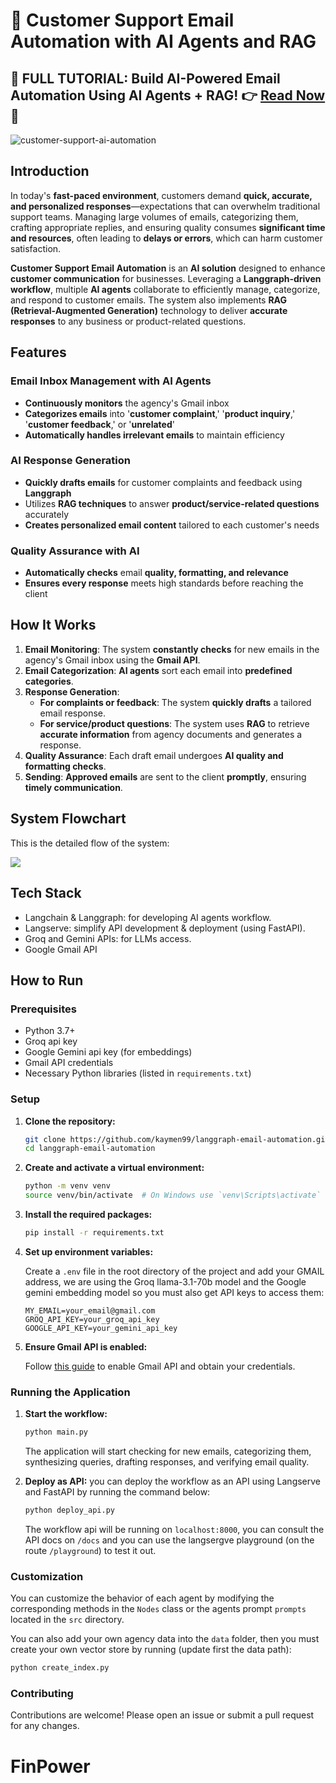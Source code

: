 <!--
Title: Customer Support Email Automation System | Langchain/Langgraph Integration
Description: Automate customer support emails with our system built using Langchain/Langgraph. Features include email categorization, query synthesis, draft email creation, and email verification.
Keywords: Customer support automation, email automation, Langchain, Langgraph, AI email agents, Gmail API, Python email automation, email categorization, email verification, AI agents, AI tools
Author: kaymen99
-->

# 🚀 **Customer Support Email Automation with AI Agents and RAG**

## 📩 **FULL TUTORIAL: Build AI-Powered Email Automation Using AI Agents + RAG!** 👉 [Read Now](https://dev.to/kaymen99/boost-customer-support-ai-agents-langgraph-and-rag-for-email-automation-21hj) 🎯   

![customer-support-ai-automation](https://github.com/user-attachments/assets/eb061276-0579-4e28-9360-482c8da33a9d)

## **Introduction**  

In today's **fast-paced environment**, customers demand **quick, accurate, and personalized responses**—expectations that can overwhelm traditional support teams. Managing large volumes of emails, categorizing them, crafting appropriate replies, and ensuring quality consumes **significant time and resources**, often leading to **delays or errors**, which can harm customer satisfaction.  

**Customer Support Email Automation** is an **AI solution** designed to enhance **customer communication** for businesses. Leveraging a **Langgraph-driven workflow**, multiple **AI agents** collaborate to efficiently manage, categorize, and respond to customer emails. The system also implements **RAG (Retrieval-Augmented Generation)** technology to deliver **accurate responses** to any business or product-related questions.  

## **Features**  

### **Email Inbox Management with AI Agents**  

- **Continuously monitors** the agency's Gmail inbox  
- **Categorizes emails** into '**customer complaint**,' '**product inquiry**,' '**customer feedback**,' or '**unrelated**'  
- **Automatically handles irrelevant emails** to maintain efficiency  

### **AI Response Generation**  

- **Quickly drafts emails** for customer complaints and feedback using **Langgraph**  
- Utilizes **RAG techniques** to answer **product/service-related questions** accurately  
- **Creates personalized email content** tailored to each customer's needs  

### **Quality Assurance with AI**  

- **Automatically checks** email **quality, formatting, and relevance**  
- **Ensures every response** meets high standards before reaching the client  

## **How It Works**  

1. **Email Monitoring**: The system **constantly checks** for new emails in the agency's Gmail inbox using the **Gmail API**.  
2. **Email Categorization**: **AI agents** sort each email into **predefined categories**.  
3. **Response Generation**:   
   - **For complaints or feedback**: The system **quickly drafts** a tailored email response.  
   - **For service/product questions**: The system uses **RAG** to retrieve **accurate information** from agency documents and generates a response.  
4. **Quality Assurance**: Each draft email undergoes **AI quality and formatting checks**.  
5. **Sending**: **Approved emails** are sent to the client **promptly**, ensuring **timely communication**.  

## System Flowchart

This is the detailed flow of the system:

[![](https://mermaid.ink/img/pako:eNqllEuP2jAQx7-KZa6AgAB5HFrxFlJBXbarIsIeTDwBi2CntrPAEr57TRIoW_Wwojk585_fvJLxCQeCAvZwGIl9sCFSox_9JUfm6fgTwZkWEo0mnfE3NOYrcXgtNFSpfEHd01jlZjTYxfr49Zyr3YuaTgWawt4ohEUqRQt_wCn6LkUASr3eOw5FYpQXTrjagwR6Q3p-j2hYC8neITcWXC_jXriEyDjQFHXv7b1EabEDiXpiF0eEcY1ME0MAuiLBNkV9_6dk2uidNXD9IaQpjyaBRgP-K2HymKKB_3zkegPqUsJTApKBQqEJN-uMCnKQzWLuj0CjTtYCCqXY3XnMM49_pu1n0tA3iUU4A0L_0odZWZ04luINUjTyn4HTD7PIPaamO4Vm8MYUE9z0mIujQjzonMkmlUtKHyMwHzJkUeSVQjcsKy3FFryS4zjFubJnVG-8RnwoByIS0ivVarV7vFvgq9Uf3LKsz-K9a_bV6hG8f80ePoQP_i_78DY69xF8VOBu-BA-v2Z_DF8UOKX08zguY7NW5j-i5sI4XcItsdmNHSyxZ46UyO0SL_nZ-JFEC7M5Afa0TKCMpUjWG-yFJFLmLYmp2ds-I2tJdjdrTDj2TviAvUbLrjYtt2G1XLdVr7XtZhkfjbnqNJyW4zZt17LdpuO0z2X8LoQJUau6rbbt2la7btmWW6s3s3iLTMxLAHq5zCb5dRcIHrI1Pv8GXQeX4g?type=png)](https://mermaid.live/edit#pako:eNqllEuP2jAQx7-KZa6AgAB5HFrxFlJBXbarIsIeTDwBi2CntrPAEr57TRIoW_Wwojk585_fvJLxCQeCAvZwGIl9sCFSox_9JUfm6fgTwZkWEo0mnfE3NOYrcXgtNFSpfEHd01jlZjTYxfr49Zyr3YuaTgWawt4ohEUqRQt_wCn6LkUASr3eOw5FYpQXTrjagwR6Q3p-j2hYC8neITcWXC_jXriEyDjQFHXv7b1EabEDiXpiF0eEcY1ME0MAuiLBNkV9_6dk2uidNXD9IaQpjyaBRgP-K2HymKKB_3zkegPqUsJTApKBQqEJN-uMCnKQzWLuj0CjTtYCCqXY3XnMM49_pu1n0tA3iUU4A0L_0odZWZ04luINUjTyn4HTD7PIPaamO4Vm8MYUE9z0mIujQjzonMkmlUtKHyMwHzJkUeSVQjcsKy3FFryS4zjFubJnVG-8RnwoByIS0ivVarV7vFvgq9Uf3LKsz-K9a_bV6hG8f80ePoQP_i_78DY69xF8VOBu-BA-v2Z_DF8UOKX08zguY7NW5j-i5sI4XcItsdmNHSyxZ46UyO0SL_nZ-JFEC7M5Afa0TKCMpUjWG-yFJFLmLYmp2ds-I2tJdjdrTDj2TviAvUbLrjYtt2G1XLdVr7XtZhkfjbnqNJyW4zZt17LdpuO0z2X8LoQJUau6rbbt2la7btmWW6s3s3iLTMxLAHq5zCb5dRcIHrI1Pv8GXQeX4g)

## Tech Stack

* Langchain & Langgraph: for developing AI agents workflow.
* Langserve: simplify API development & deployment (using FastAPI).
* Groq and Gemini APIs: for LLMs access.
* Google Gmail API

## How to Run

### Prerequisites

- Python 3.7+
- Groq api key
- Google Gemini api key (for embeddings)
- Gmail API credentials
- Necessary Python libraries (listed in `requirements.txt`)

### Setup

1. **Clone the repository:**

   ```sh
   git clone https://github.com/kaymen99/langgraph-email-automation.git
   cd langgraph-email-automation
   ```

2. **Create and activate a virtual environment:**

   ```sh
   python -m venv venv
   source venv/bin/activate  # On Windows use `venv\Scripts\activate`
   ```

3. **Install the required packages:**

   ```sh
   pip install -r requirements.txt
   ```

4. **Set up environment variables:**

   Create a `.env` file in the root directory of the project and add your GMAIL address, we are using the Groq llama-3.1-70b model and the Google gemini embedding model so you must also get API keys to access them:

   ```env
   MY_EMAIL=your_email@gmail.com
   GROQ_API_KEY=your_groq_api_key
   GOOGLE_API_KEY=your_gemini_api_key
   ```

5. **Ensure Gmail API is enabled:**

   Follow [this guide](https://developers.google.com/gmail/api/quickstart/python) to enable Gmail API and obtain your credentials.

### Running the Application

1. **Start the workflow:**

   ```sh
   python main.py
   ```

   The application will start checking for new emails, categorizing them, synthesizing queries, drafting responses, and verifying email quality.

2. **Deploy as API:** you can deploy the workflow as an API using Langserve and FastAPI by running the command below:

   ```sh
   python deploy_api.py
   ```

   The workflow api will be running on `localhost:8000`, you can consult the API docs on `/docs` and you can use the langsergve playground (on the route `/playground`) to test it out.


### Customization

You can customize the behavior of each agent by modifying the corresponding methods in the `Nodes` class or the agents prompt `prompts` located in the `src` directory.

You can also add your own agency data into the `data` folder, then you must create your own vector store by running (update first the data path):

```sh
python create_index.py
```

### Contributing

Contributions are welcome! Please open an issue or submit a pull request for any changes.

# FinPower
